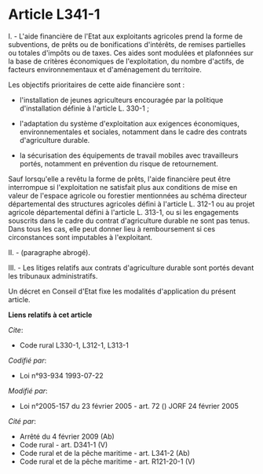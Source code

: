 # Article L341-1

I. - L'aide financière de l'Etat aux exploitants agricoles prend la forme de subventions, de prêts ou de bonifications
d'intérêts, de remises partielles ou totales d'impôts ou de taxes. Ces aides sont modulées et plafonnées sur la base de
critères économiques de l'exploitation, du nombre d'actifs, de facteurs environnementaux et d'aménagement du territoire.

Les objectifs prioritaires de cette aide financière sont :

- l'installation de jeunes agriculteurs encouragée par la politique d'installation définie à l'article L. 330-1 ;

- l'adaptation du système d'exploitation aux exigences économiques, environnementales et sociales, notamment dans le cadre
des contrats d'agriculture durable.

- la sécurisation des équipements de travail mobiles avec travailleurs portés, notamment en prévention du risque de
retournement.

Sauf lorsqu'elle a revêtu la forme de prêts, l'aide financière peut être interrompue si l'exploitation ne satisfait plus aux
conditions de mise en valeur de l'espace agricole ou forestier mentionnées au schéma directeur départemental des structures
agricoles défini à l'article L. 312-1 ou au projet agricole départemental défini à l'article L. 313-1, ou si les engagements
souscrits dans le cadre du contrat d'agriculture durable ne sont pas tenus. Dans tous les cas, elle peut donner lieu à
remboursement si ces circonstances sont imputables à l'exploitant.

II. - (paragraphe abrogé).

III. - Les litiges relatifs aux contrats d'agriculture durable sont portés devant les tribunaux administratifs.

Un décret en Conseil d'Etat fixe les modalités d'application du présent article.

**Liens relatifs à cet article**

_Cite_:

  - Code rural L330-1, L312-1, L313-1

_Codifié par_:

  - Loi n°93-934 1993-07-22

_Modifié par_:

  - Loi n°2005-157 du 23 février 2005 - art. 72 () JORF 24 février 2005

_Cité par_:

  - Arrêté du 4 février 2009 (Ab)
  - Code rural - art. D341-1 (V)
  - Code rural et de la pêche maritime - art. L341-2 (Ab)
  - Code rural et de la pêche maritime - art. R121-20-1 (V)
